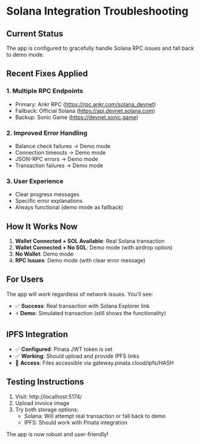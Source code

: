 # Solana Integration Troubleshooting

## Current Status

The app is configured to gracefully handle Solana RPC issues and fall back to demo mode.

## Recent Fixes Applied

### 1. Multiple RPC Endpoints

- Primary: Ankr RPC (https://rpc.ankr.com/solana_devnet)
- Fallback: Official Solana (https://api.devnet.solana.com)
- Backup: Sonic Game (https://devnet.sonic.game)

### 2. Improved Error Handling

- Balance check failures → Demo mode
- Connection timeouts → Demo mode
- JSON-RPC errors → Demo mode
- Transaction failures → Demo mode

### 3. User Experience

- Clear progress messages
- Specific error explanations
- Always functional (demo mode as fallback)

## How It Works Now

1. **Wallet Connected + SOL Available**: Real Solana transaction
2. **Wallet Connected + No SOL**: Demo mode (with airdrop option)
3. **No Wallet**: Demo mode
4. **RPC Issues**: Demo mode (with clear error message)

## For Users

The app will work regardless of network issues. You'll see:

- ✅ **Success**: Real transaction with Solana Explorer link
- ⚡ **Demo**: Simulated transaction (still shows the functionality)

## IPFS Integration

- ✅ **Configured**: Pinata JWT token is set
- ✅ **Working**: Should upload and provide IPFS links
- 🔗 **Access**: Files accessible via gateway.pinata.cloud/ipfs/HASH

## Testing Instructions

1. Visit: http://localhost:5174/
2. Upload invoice image
3. Try both storage options:
   - Solana: Will attempt real transaction or fall back to demo
   - IPFS: Should work with Pinata integration

The app is now robust and user-friendly!
